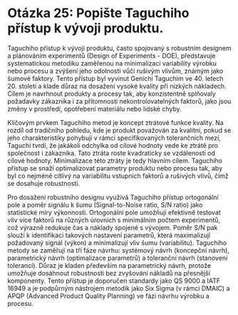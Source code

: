 # Otázka 25: Popište Taguchiho přístup k vývoji produktu.

Taguchiho přístup k vývoji produktu, často spojovaný s robustním designem a plánováním experimentů (Design of Experiments - DOE), představuje systematickou metodiku zaměřenou na minimalizaci variability výrobku nebo procesu a zvýšení jeho odolnosti vůči rušivým vlivům, známým jako šumové faktory. Tento přístup byl vyvinut Genichi Taguchim ve 40. letech 20. století a klade důraz na dosažení vysoké kvality při nízkých nákladech. Cílem je navrhnout produkty a procesy tak, aby konzistentně splňovaly požadavky zákazníka i za přítomnosti nekontrolovatelných faktorů, jako jsou změny v prostředí, opotřebení materiálu nebo lidské chyby.

Klíčovým prvkem Taguchiho metod je koncept ztrátové funkce kvality. Na rozdíl od tradičního pohledu, kde je produkt považován za kvalitní, pokud se jeho charakteristiky pohybují v rámci specifikovaných tolerančních mezí, Taguchi tvrdí, že jakákoli odchylka od cílové hodnoty vede ke ztrátě pro společnost i zákazníka. Tato ztráta roste kvadraticky se vzdáleností od cílové hodnoty. Minimalizace této ztráty je tedy hlavním cílem. Taguchiho přístup se snaží optimalizovat parametry produktu nebo procesu tak, aby byl co nejméně citlivý na variabilitu vstupních faktorů a rušivých vlivů, čímž se dosahuje robustnosti.

Pro dosažení robustního designu využívá Taguchiho přístup ortogonální pole a poměr signálu k šumu (Signal-to-Noise ratio, S/N ratio) jako statistické míry výkonnosti. Ortogonální pole umožňují efektivně testovat vliv více faktorů na různých úrovních s minimálním počtem experimentů, což výrazně redukuje čas a náklady spojené s vývojem. Poměr S/N pak slouží k identifikaci takových nastavení parametrů, která maximalizují požadovaný signál (výkon) a minimalizují vliv šumu (variabilitu). Taguchiho metody se zaměřují na tři fáze návrhu: systémový návrh (koncepční návrh), parametrický návrh (optimalizace parametrů) a toleranční návrh (stanovení tolerancí). Důraz je kladen především na parametrický návrh, protože umožňuje dosáhnout robustnosti bez zvyšování nákladů na přesnější komponenty. Tento přístup je doporučen standardy jako QS 9000 a IATF 16949 a je podpůrným nástrojem metodik jako Six Sigma (v rámci DMAIC) a APQP (Advanced Product Quality Planning) ve fázi návrhu výrobku a procesu.
